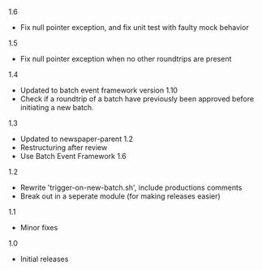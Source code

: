 1.6
* Fix null pointer exception, and fix unit test with faulty mock behavior

1.5
* Fix null pointer exception when no other roundtrips are present

1.4
* Updated to batch event framework version 1.10
* Check if a roundtrip of a batch have previously been approved before initiating a new batch.

1.3
* Updated to newspaper-parent 1.2
* Restructuring after review
* Use Batch Event Framework 1.6

1.2
* Rewrite 'trigger-on-new-batch.sh', include productions comments
* Break out in a seperate module (for making releases easier)

1.1
* Minor fixes

1.0
* Initial releases
